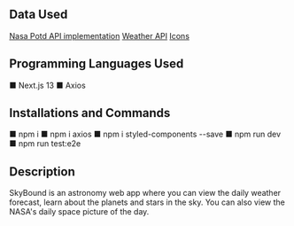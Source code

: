 ## Data Used
[Nasa Potd API implementation](https://github.com/OpenGenus/nasa-api/tree/master/src)
[Weather API](https://openweathermap.org/current)
[Icons](https://www.flaticon.com/)

## Programming Languages Used
■ Next.js 13
■ Axios

## Installations and Commands
■ npm i
■ npm i axios
■ npm i styled-components --save
■ npm run dev
■ npm run test:e2e

## Description
SkyBound is an astronomy web app where you can view the daily weather forecast, learn about the planets and stars in the sky. You can also view the NASA's daily space picture of the day.
